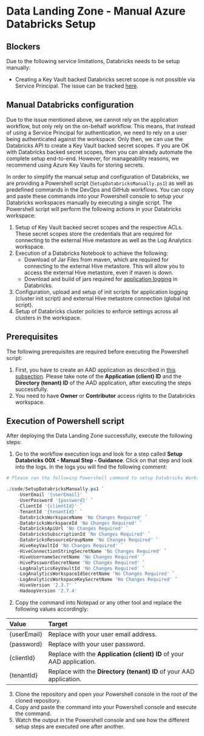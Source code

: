 # Data Landing Zone - Manual Azure Databricks Setup

## Blockers

Due to the following service limitations, Databricks needs to be setup manually:

- Creating a Key Vault backed Databricks secret scope is not possible via Service Principal. The issue can be tracked [here](https://github.com/databricks/databricks-cli/issues/338).

## Manual Databricks configuration

Due to the issue mentioned above, we cannot rely on the application workflow, but only rely on the on-behalf workflow. This means, that instead of using a Service Principal for authentication, we need to rely on a user being authenticated against the workspace. Only then, we can use the Databricks API to create a Key Vault backed secret scopes. If you are OK with Databricks backed secret scopes, then you can already automate the complete setup end-to-end. However, for manageability reasons, we recommend using Azure Key Vaults for storing secrets.

In order to simplify the manual setup and configuration of Databricks, we are providing a Powershell script (`SetupDatabricksManually.ps1`) as well as predefined commands in the DevOps and GitHub workflows. You can copy and paste these commands into your Powershell console to setup your Databricks workspaces manually by executing a single script. The Powershell script will perform the following actions in your Databricks workspace:

1. Setup of Key Vault backed secret scopes and the respective ACLs. These secret scopes store the credentials that are required for connecting to the external Hive metastore as well as the Log Analytics workspace.
1. Execution of a Databricks Notebook to achieve the following:
    - Download of Jar Files from maven, which are required for connecting to the external Hive metastore. This will allow you to access the external Hive metastore, even if maven is down.
    - Download and build of jars required for [application logging](https://github.com/mspnp/spark-monitoring) in Databricks.
1. Configuration, upload and setup of init scripts for application logging (cluster init script) and external Hive metastore connection (global init script).
1. Setup of Databricks cluster policies to enforce settings across all clusters in the workspace.

## Prerequisites

The following prerequisites are required before executing the Powershell script:

1. First, you have to create an AAD application as described in [this subsection](https://docs.microsoft.com/en-us/azure/databricks/dev-tools/api/latest/aad/app-aad-token#configure-an-app-in-azure-portal). Please take note of the **Application (client) ID** and the **Directory (tenant) ID** of the AAD application, after executing the steps successfully.
1. You need to have **Owner** or **Contributor** access rights to the Databricks workspace.

## Execution of Powershell script

After deploying the Data Landing Zone successfully, execute the following steps:

1. Go to the workflow execution logs and look for a step called **Setup Databricks 00X - Manual Step - Guidance**. Click on that step and look into the logs. In the logs you will find the following comment:

```powershell
# Please run the following Powershell command to setup Databricks Workspace 00X

./code/SetupDatabricksManually.ps1 `
    -UserEmail '{userEmail}' `
    -UserPassword '{password}' `
    -ClientId '{clientId}' `
    -TenantId '{tenantId}' `
    -DatabricksWorkspaceName 'No Changes Required' `
    -DatabricksWorkspaceId 'No Changes Required' `
    -DatabricksApiUrl 'No Changes Required' `
    -DatabricksSubscriptionId 'No Changes Required' `
    -DatabricksResourceGroupName 'No Changes Required' `
    -HiveKeyVaultId 'No Changes Required' `
    -HiveConnectionStringSecretName 'No Changes Required' `
    -HiveUsernameSecretName 'No Changes Required' `
    -HivePasswordSecretName 'No Changes Required' `
    -LogAnalyticsKeyVaultId 'No Changes Required' `
    -LogAnalyticsWorkspaceIdSecretName 'No Changes Required' `
    -LogAnalyticsWorkspaceKeySecretName 'No Changes Required' `
    -HiveVersion '2.3.7' `
    -HadoopVersion '2.7.4'
```

2. Copy the command into Notepad or any other tool and replace the following values accordingly:

| Value       | Target |
|:------------|:------------|
| {userEmail} | Replace with your user email address. |
| {password}  | Replace with your user password. |
| {clientId}  | Replace with the **Application (client) ID** of your AAD application. |
| {tenantId}  | Replace with the **Directory (tenant) ID** of your AAD application. |

3. Clone the repository and open your Powershell console in the root of the cloned repository.
4. Copy and paste the command into your Powershell console and execute the command.
5. Watch the output in the Powershell console and see how the different setup steps are executed one after another.
